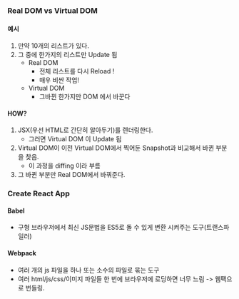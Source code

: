 ### Real DOM vs Virtual DOM
#### 예시
1. 만약 10개의 리스트가 있다.
2. 그 중에 한가지의 리스트만 Update 됨
    - Real DOM
        - 전체 리스트를 다시 Reload !
        - 매우 비싼 작업!
    - Virtual DOM
        - 그바뀐 한가지만 DOM 에서 바꾼다

#### HOW?
1. JSX(우선 HTML로 간단히 알아두기)를 렌더링한다.
    - 그러면 Virtual DOM 이 Update 됨
2. Virtual DOM이 이전 Virtual DOM에서 찍어둔 Snapshot과 비교해서 바뀐 부분을 찾음.
    - 이 과정을 diffing 이라 부름
3. 그 바뀐 부분만 Real DOM에서 바꿔준다.

### Create React App
#### Babel
- 구형 브라우저에서 최신 JS문법을 ES5로 돌 수 있게 변환 시켜주는 도구(트랜스파일러)
#### Webpack
- 여러 개의 js 파일을 하나 또는 소수의 파일로 묶는 도구
- 여러 html/js/css/이미지 파일들 한 번에 브라우저에 로딩하면 너무 느림 -> 웹팩으로 번들링.
